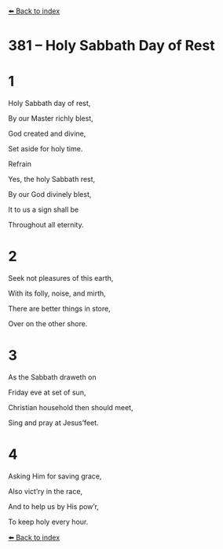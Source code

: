 [⬅️ Back to index](../README.md)

# 381 – Holy Sabbath Day of Rest





# 1

Holy Sabbath day of rest,

By our Master richly blest,

God created and divine,

Set aside for holy time.



Refrain

Yes, the holy Sabbath rest,

By our God divinely blest,

It to us a sign shall be

Throughout all eternity.



# 2

Seek not pleasures of this earth,

With its folly, noise, and mirth,

There are better things in store,

Over on the other shore.



# 3

As the Sabbath draweth on

Friday eve at set of sun,

Christian household then should meet,

Sing and pray at Jesus’feet.



# 4

Asking Him for saving grace,

Also vict’ry in the race,

And to help us by His pow’r,

To keep holy every hour.

[⬅️ Back to index](../README.md)
